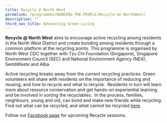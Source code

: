 ```yaml
---
title: Recycle @ North West
permalink: /programmes/BONDING-THE-PEOPLE/Recycle-at-NorthWest/
description: ""
third_nav_title: Advocating Green Living
---
```

**Recycle @ North West** aims to encourage active recycling among residents in the North West District and create bonding among residents through a common platform at the recycling points. This programme is organised by North West CDC together with Tzu Chi Foundation (Singapore), Singapore Environment Council (SEC) and National Environment Agency (NEA), SembWaste and Alba.

Active recycling breaks away from the current recycling practices. Green volunteers will share with residents on the importance of reducing and reusing; and how to recycle and what to recycle.  Residents in turn will learn more about resource conservation and get hands-on experiential learning and be involved in sorting the recyclables.  In the process, families, neighbours, young and old, can bond and make new friends while recycling. Find out what can be recycled, and what cannot be recycled [here](https://www.cdc.gov.sg/docs/librariesprovider4/documents-nwcdc/programmes/bonding-the-people/green-living-at-north-west/what_can_be_recycle.pdf?sfvrsn=e4289f07_2).  
  
Follow our [Facebook page](http://www.facebook.com/nwcdc) for upcoming Recycle sessions.